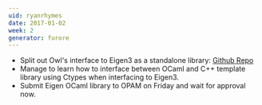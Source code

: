 ```yaml
---
uid: ryanrhymes
date: 2017-01-02
week: 2
generator: furore
---
```


- Split out Owl's interface to Eigen3 as a standalone library: [Github Repo](https://github.com/ryanrhymes/eigen)
- Manage to learn how to interface between OCaml and C++ template library using Ctypes when interfacing to Eigen3.
- Submit Eigen OCaml library to OPAM on Friday and wait for approval now.


